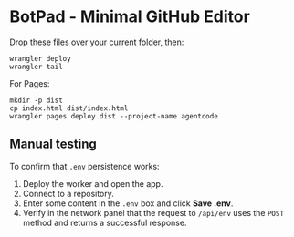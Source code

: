 # BotPad - Minimal GitHub Editor

Drop these files over your current folder, then:

```
wrangler deploy
wrangler tail
```

For Pages:

```
mkdir -p dist
cp index.html dist/index.html
wrangler pages deploy dist --project-name agentcode
```

## Manual testing

To confirm that `.env` persistence works:

1. Deploy the worker and open the app.
2. Connect to a repository.
3. Enter some content in the `.env` box and click **Save .env**.
4. Verify in the network panel that the request to `/api/env` uses the `POST` method and returns a successful response.
